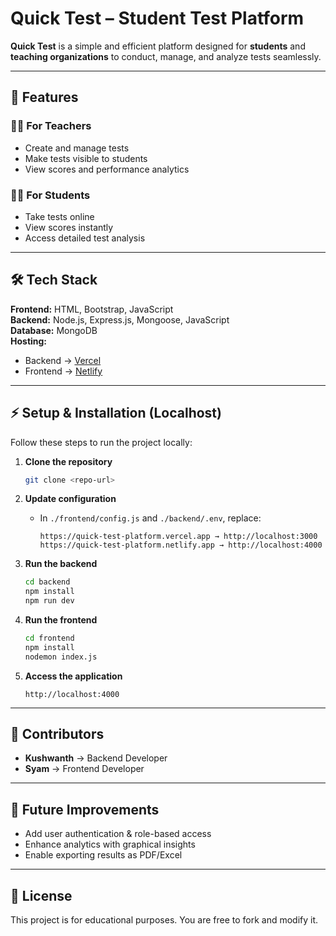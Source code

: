 # Quick Test – Student Test Platform

**Quick Test** is a simple and efficient platform designed for **students** and **teaching organizations** to conduct, manage, and analyze tests seamlessly.

---

## 🚀 Features

### 👨‍🏫 For Teachers
- Create and manage tests
- Make tests visible to students
- View scores and performance analytics

### 👩‍🎓 For Students
- Take tests online
- View scores instantly
- Access detailed test analysis

---

## 🛠️ Tech Stack

**Frontend:** HTML, Bootstrap, JavaScript  
**Backend:** Node.js, Express.js, Mongoose, JavaScript  
**Database:** MongoDB  
**Hosting:**  
- Backend → [Vercel](https://vercel.com)  
- Frontend → [Netlify](https://netlify.com)

---

## ⚡ Setup & Installation (Localhost)

Follow these steps to run the project locally:

1. **Clone the repository**
   ```bash
   git clone <repo-url>
   ```

2. **Update configuration**
   - In `./frontend/config.js` and `./backend/.env`, replace:  
     ```
     https://quick-test-platform.vercel.app → http://localhost:3000
     https://quick-test-platform.netlify.app → http://localhost:4000
     ```

3. **Run the backend**
   ```bash
   cd backend
   npm install
   npm run dev
   ```

4. **Run the frontend**
   ```bash
   cd frontend
   npm install
   nodemon index.js
   ```

5. **Access the application**
   ```
   http://localhost:4000
   ```

---

## 👥 Contributors
- **Kushwanth** → Backend Developer  
- **Syam** → Frontend Developer

---

## 📌 Future Improvements
- Add user authentication & role-based access
- Enhance analytics with graphical insights
- Enable exporting results as PDF/Excel

---

## 📄 License
This project is for educational purposes. You are free to fork and modify it.
